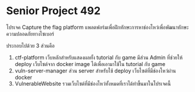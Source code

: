 # Senior Project 492

โปรเจค Capture the flag platform แพลตฟอร์มเพื่อฝึกทักษะการหาช่องโหว่เพื่อพัฒนาทักษะความปลอดภัยทางไซเบอร์

ประกอบไปด้วย 3 ส่วนคือ
1) ctf-platform เว็บหลักสำหรับแสดงผลทั้ง tutorial กับ game มีส่วน Admin ที่ช่วยให้ deploy เว็บไซต์จาก docker image ได้เพื่อเอามาใช้ใน tutorial กับ game
2) vuln-server-manager ส่วน server สำหรับใช้ deploy เว็บไซต์ที่มีช่องโหว่ผ่าน docker
3) VulnerableWebsite รวมเว็บไซต์ที่มีช่องโหว่ทั้งหมดที่เราได้ทำขึ้นมาในโปรเจคนี้

